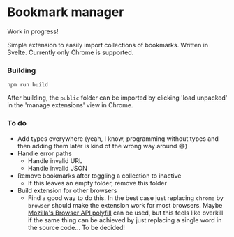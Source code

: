 # Bookmark manager

Work in progress!

Simple extension to easily import collections of bookmarks. Written in Svelte. Currently only Chrome is supported.


### Building

```
npm run build
```

After building, the `public` folder can be imported by clicking 'load unpacked' in the 'manage extensions' view in Chrome.


### To do
- Add types everywhere (yeah, I know, programming without types and then adding them later is kind of the wrong way around 😅)
- Handle error paths
  - Handle invalid URL
  - Handle invalid JSON
- Remove bookmarks after toggling a collection to inactive
  - If this leaves an empty folder, remove this folder
- Build extension for other browsers
  - Find a good way to do this. In the best case just replacing `chrome` by `browser` should make the extension work for most browsers. Maybe [Mozilla's Browser API polyfill](https://github.com/mozilla/webextension-polyfill) can be used, but this feels like overkill if the same thing can be achieved by just replacing a single word in the source code... To be decided!